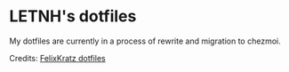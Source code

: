 # LETNH's dotfiles

My dotfiles are currently in a process of rewrite and migration to chezmoi.

Credits:
[FelixKratz dotfiles](https://github.com/FelixKratz/dotfiles)
